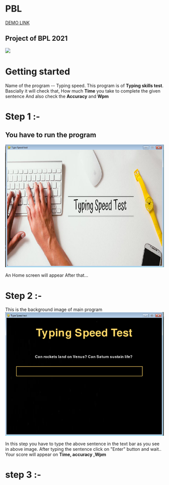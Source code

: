 # PBL
[DEMO LINK](https://replit.com/@NishantChaware/PBL-1#Typing_speed.py)
## Project of BPL 2021

![](https://media.giphy.com/media/ms4FLki9bUiZNeMzyI/giphy.gif)

# Getting started 
Name of the program -- Typing speed. 
This program is of **Typing skills test**.
Bascially it will check that, How much **Time** you take to complete the given sentence
And also check the **Accuracy** and **Wpm**

# Step 1 :-
## You have to run the program 
![Image of Home Screen](https://raw.githubusercontent.com/Sid672/PBL/master/Images/Image0.PNG)

An Home screen will appear
After that...


# Step 2 :-
This is the background image of main program
![Image of Background](https://raw.githubusercontent.com/Sid672/PBL/master/Images/Image1.PNG)

In this step you have to type the above sentence in the text bar as you see in above image.
After typing the sentence click on "Enter" button and wait..
Your score will appear on **Time,   accuracy  ,Wpm**

# step 3 :-


